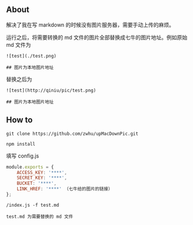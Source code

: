 ## About

解决了我在写 markdown 的时候没有图片服务器，需要手动上传的麻烦。

运行之后，将需要转换的 md 文件的图片全部替换成七牛的图片地址。例如原始 md 文件为

```
![test](./test.png)

## 图片为本地图片地址

```

替换之后为

```
![test](http://qiniu/pic/test.png)

## 图片为本地图片地址

```
## How to

     
```
git clone https://github.com/zwhu/upMacDownPic.git
```

```
npm install 
```

填写 config.js

```js
module.exports = {
	ACCESS_KEY: '****',
	SECRET_KEY: '****',
	BUCKET: '****',
	LINK_HREF: '****' （七牛给的图片的链接）
};

```

```
/index.js -f test.md 

test.md 为需要替换的 md 文件

```
 


